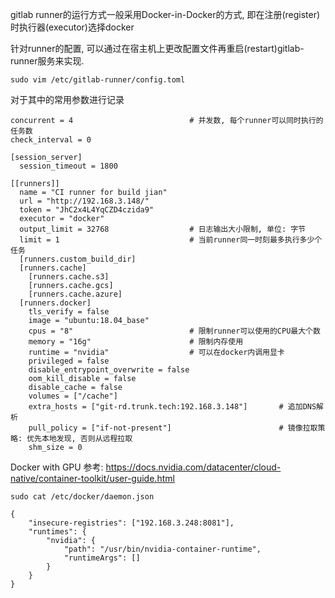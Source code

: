 gitlab runner的运行方式一般采用Docker-in-Docker的方式, 即在注册(register)时执行器(executor)选择docker

针对runner的配置, 可以通过在宿主机上更改配置文件再重启(restart)gitlab-runner服务来实现.

`sudo vim /etc/gitlab-runner/config.toml`

对于其中的常用参数进行记录

```
concurrent = 4                          # 并发数, 每个runner可以同时执行的任务数
check_interval = 0

[session_server]
  session_timeout = 1800

[[runners]]
  name = "CI runner for build jian"
  url = "http://192.168.3.148/"
  token = "JhC2x4L4YqCZD4czida9"
  executor = "docker"
  output_limit = 32768                  # 日志输出大小限制, 单位: 字节
  limit = 1                             # 当前runner同一时刻最多执行多少个任务
  [runners.custom_build_dir]
  [runners.cache]
    [runners.cache.s3]
    [runners.cache.gcs]
    [runners.cache.azure]
  [runners.docker]
    tls_verify = false
    image = "ubuntu:18.04_base"
    cpus = "8"                          # 限制runner可以使用的CPU最大个数
    memory = "16g"                      # 限制内存使用
    runtime = "nvidia"                  # 可以在docker内调用显卡
    privileged = false
    disable_entrypoint_overwrite = false
    oom_kill_disable = false
    disable_cache = false
    volumes = ["/cache"]
    extra_hosts = ["git-rd.trunk.tech:192.168.3.148"]       # 追加DNS解析
    pull_policy = ["if-not-present"]                        # 镜像拉取策略: 优先本地发现, 否则从远程拉取
    shm_size = 0
```

Docker with GPU 参考: https://docs.nvidia.com/datacenter/cloud-native/container-toolkit/user-guide.html

```
sudo cat /etc/docker/daemon.json

{
    "insecure-registries": ["192.168.3.248:8081"],
    "runtimes": {
        "nvidia": {
            "path": "/usr/bin/nvidia-container-runtime",
            "runtimeArgs": []
        }
    }
}
```
